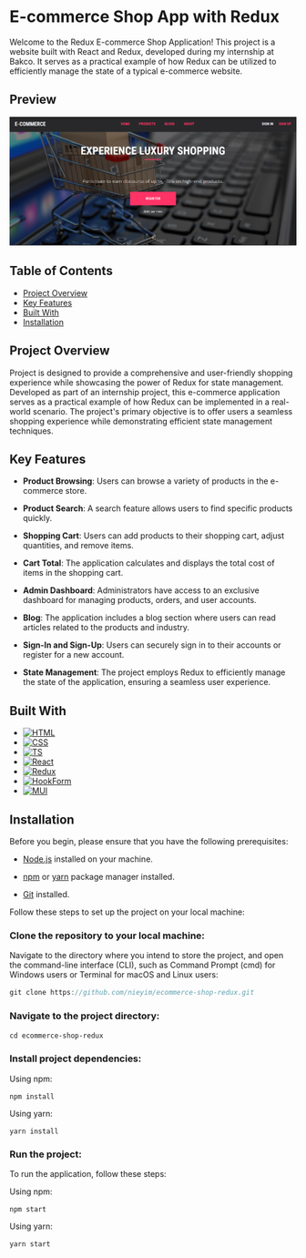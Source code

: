 # E-commerce Shop App with Redux

Welcome to the Redux E-commerce Shop Application! This project is a website built with React and Redux, developed during my internship at Bakco. It serves as a practical example of how Redux can be utilized to efficiently manage the state of a typical e-commerce website.

## Preview
<img src='https://github.com/nieyim/redux-eshop-app/blob/main/Screenshot.png'/>

## Table of Contents
- [Project Overview](#project-overview)
- [Key Features](#key-features)
- [Built With](#built-with)
- [Installation](#installation)

## Project Overview

Project is designed to provide a comprehensive and user-friendly shopping experience while showcasing the power of Redux for state management. Developed as part of an internship project, this e-commerce application serves as a practical example of how Redux can be implemented in a real-world scenario. The project's primary objective is to offer users a seamless shopping experience while demonstrating efficient state management techniques.

## Key Features

- **Product Browsing**: Users can browse a variety of products in the e-commerce store.

- **Product Search**: A search feature allows users to find specific products quickly.

- **Shopping Cart**: Users can add products to their shopping cart, adjust quantities, and remove items.

- **Cart Total**: The application calculates and displays the total cost of items in the shopping cart.

- **Admin Dashboard**: Administrators have access to an exclusive dashboard for managing products, orders, and user accounts.

- **Blog**: The application includes a blog section where users can read articles related to the products and industry.

- **Sign-In and Sign-Up**: Users can securely sign in to their accounts or register for a new account.

- **State Management**: The project employs Redux to efficiently manage the state of the application, ensuring a seamless user experience.



## Built With

* [![HTML][HTML.com]][HTML-url]
* [![CSS][CSS.com]][CSS-url]
* [![TS][TS.com]][TS-url]
* [![React][React.com]][REact-url]
* [![Redux][Redux.com]][Redux-url]
* [![HookForm][HookForm.com]][HookForm-url]
* [![MUI][MUI.com]][MUI-url]


<!-- MARKDOWN LINKS & IMAGES -->
<!-- https://www.markdownguide.org/basic-syntax/#reference-style-links -->

[Redux-url]: https://redux.js.org/
[Redux.com]: https://img.shields.io/badge/Redux-764abc?style=for-the-badge&logo=redux&logoColor=white
[TS-url]: https://www.typescriptlang.org/
[TS.com]: https://img.shields.io/badge/Typescript-3178c6?style=for-the-badge&logo=typescript&logoColor=white
[React-url]: https://react.dev/
[React.com]: https://img.shields.io/badge/ReactJS-23272f?style=for-the-badge&logo=react&logoColor=61dafb
[CSS-url]: https://www.w3schools.com/css/
[CSS.com]: https://img.shields.io/badge/CSS3-1572B6?style=for-the-badge&logo=css3&logoColor=white
[HTML-url]: https://www.w3schools.com/html/
[HTML.com]: https://img.shields.io/badge/HTML5-E34F26?style=for-the-badge&logo=html5&logoColor=white
[MUI.com]: https://img.shields.io/badge/Material_UI-0769AD?style=for-the-badge&logo=mui&logoColor=white
[MUI-url]: https://mui.com/
[HookForm.com]: https://img.shields.io/badge/React_Hook_Form-ec5990?style=for-the-badge&logo=reacthookform&logoColor=white
[HookForm-url]: https://react-hook-form.com/


## Installation

Before you begin, please ensure that you have the following prerequisites:

* [Node.js](https://nodejs.org/en) installed on your machine.

* [npm](https://www.npmjs.com/) or [yarn](https://yarnpkg.com/) package manager installed.

* [Git](https://git-scm.com/downloads) installed.

Follow these steps to set up the project on your local machine:


### Clone the repository to your local machine:
Navigate to the directory where you intend to store the project, and open the command-line interface (CLI), such as Command Prompt (cmd) for Windows users or Terminal for macOS and Linux users:
```js
git clone https://github.com/nieyim/ecommerce-shop-redux.git
```

### Navigate to the project directory:
```
cd ecommerce-shop-redux
```

### Install project dependencies:
Using npm:
```
npm install
```
Using yarn:
```
yarn install
```

### Run the project:
To run the application, follow these steps:

Using npm:
```
npm start
```
Using yarn:
```
yarn start
```




